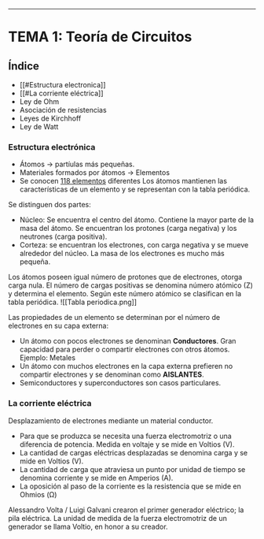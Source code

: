 *** 

# TEMA 1: Teoría de Circuitos

## Índice
* [[#Estructura electronica]]
* [[#La corriente eléctrica]]
* Ley de Ohm
* Asociación de resistencias
* Leyes de Kirchhoff
* Ley de Watt

### Estructura electrónica
* Átomos → partíulas más pequeñas.
* Materiales formados por átomos → Elementos
* Se conocen <u>118 elementos</u> diferentes
Los átomos mantienen las características de un elemento y se representan con la tabla periódica. 

Se distinguen dos partes: 
* Núcleo: Se encuentra el centro del átomo. Contiene la mayor parte de la masa del átomo. Se encuentran los protones (carga negativa) y los neutrones (carga positiva). 
* Corteza: se encuentran los electrones, con carga negativa y se mueve alrededor del núcleo. 
	La masa de los electrones es mucho más pequeña. 

Los átomos poseen igual número de protones que de electrones, otorga carga nula. 
El número de cargas positivas se denomina número atómico (Z) y determina el elemento. 
Según este número atómico se clasifican en la tabla periódica. 
![[Tabla periodica.png]]

Las propiedades de un elemento se determinan por el número de electrones en su capa externa:
* Un átomo con pocos electrones se denominan **Conductores**. Gran capacidad para perder o compartir electrones con otros átomos.
	Ejemplo: Metales
* Un átomo con muchos electrones en la capa externa prefieren no compartir electrones y se denominan como **AISLANTES**.
* Semiconductores y superconductores son casos particulares. 

### La corriente eléctrica
Desplazamiento de electrones mediante un material conductor. 

* Para que se produzca se necesita una fuerza electromotriz o una diferencia de potencia. Medida en voltaje y se mide en Voltios (V).
* La cantidad de cargas eléctricas desplazadas se denomina carga y se mide en Voltios (V).
* La cantidad de carga que atraviesa un punto por unidad de tiempo se denomina corriente y se mide en Amperios (A). 
* La oposición al paso de la corriente es la resistencia que se mide en Ohmios (Ω)

Alessandro Volta / Luigi Galvani crearon el primer generador eléctrico; la pila eléctrica. 
La unidad de medida de la fuerza electromotriz de un generador se llama Voltio, en honor a su creador. 

